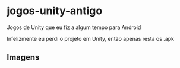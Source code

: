 # jogos-unity-antigo
Jogos de Unity que eu fiz a algum tempo para Android

Infelizmente eu perdi o projeto em Unity, então apenas resta os .apk

## Imagens



